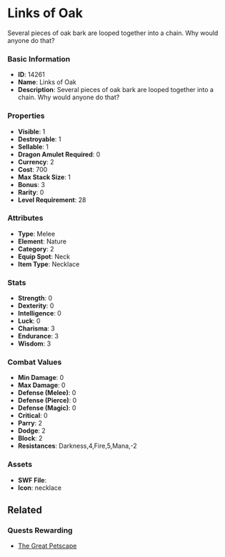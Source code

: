 # Links of Oak

Several pieces of oak bark are looped together into a chain. Why would anyone do that?

### Basic Information

- **ID**: 14261
- **Name**: Links of Oak
- **Description**: Several pieces of oak bark are looped together into a chain. Why would anyone do that?

### Properties

- **Visible**: 1
- **Destroyable**: 1
- **Sellable**: 1
- **Dragon Amulet Required**: 0
- **Currency**: 2
- **Cost**: 700
- **Max Stack Size**: 1
- **Bonus**: 3
- **Rarity**: 0
- **Level Requirement**: 28

### Attributes

- **Type**: Melee
- **Element**: Nature
- **Category**: 2
- **Equip Spot**: Neck
- **Item Type**: Necklace

### Stats

- **Strength**: 0
- **Dexterity**: 0
- **Intelligence**: 0
- **Luck**: 0
- **Charisma**: 3
- **Endurance**: 3
- **Wisdom**: 3

### Combat Values

- **Min Damage**: 0
- **Max Damage**: 0
- **Defense (Melee)**: 0
- **Defense (Pierce)**: 0
- **Defense (Magic)**: 0
- **Critical**: 0
- **Parry**: 2
- **Dodge**: 2
- **Block**: 2
- **Resistances**: Darkness,4,Fire,5,Mana,-2

### Assets

- **SWF File**: 
- **Icon**: necklace

## Related

### Quests Rewarding

- [The Great Petscape](../quests/1279-the-great-petscape.md)

